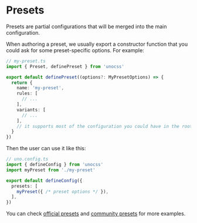 # Presets

Presets are partial configurations that will be merged into the main configuration.

When authoring a preset, we usually export a constructor function that you could ask for some preset-specific options. For example:

```ts
// my-preset.ts
import { Preset, definePreset } from 'unocss'

export default definePreset((options?: MyPresetOptions) => {
  return {
    name: 'my-preset',
    rules: [
      // ...
    ],
    variants: [
      // ...
    ],
    // it supports most of the configuration you could have in the root config
  }
})
```

Then the user can use it like this:

```ts
// uno.config.ts
import { defineConfig } from 'unocss'
import myPreset from './my-preset'

export default defineConfig({
  presets: [
    myPreset({ /* preset options */ }),
  ],
})
```

You can check [official presets](/presets/) and [community presets](/presets/community) for more examples.


